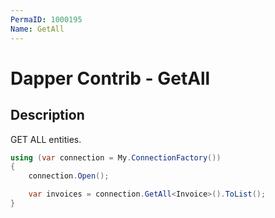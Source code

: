 ```yaml
---
PermaID: 1000195
Name: GetAll
---
```


# Dapper Contrib - GetAll

## Description
GET ALL entities.

```csharp
using (var connection = My.ConnectionFactory())
{
    connection.Open();

    var invoices = connection.GetAll<Invoice>().ToList();
}
```